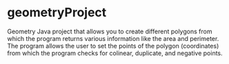 # geometryProject

Geometry Java project that allows you to create different polygons from which the program returns various information like the area and perimeter. The program allows the user to set the points of the polygon (coordinates) from which the program checks for colinear, duplicate, and negative points.
